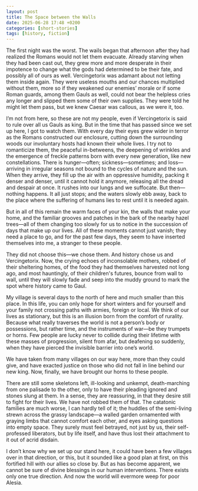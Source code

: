 ```yaml
---
layout: post
title: The Space between the Walls
date: 2025-06-28 17:48 +0200
categories: [short-stories]
tags: [history, fiction]
---
```


The first night was the worst. The wails began that afternoon after they had realized the Romans would not let them evacuate. Already starving when they had been cast out, they grew more and more desperate in their impotence to change what the gods had determined to be their fate, and possibly all of ours as well. Vercingetorix was adamant about not letting them inside again. They were useless mouths and our chances multiplied without them, more so if they weakened our enemies’ morale or if some Roman guards, among them Gauls as well, could not bear the helpless cries any longer and slipped them some of their own supplies. They were told he might let them pass, but we knew Caesar was callous, as we were it, too.

I’m not from here, so these are not my people, even if Vercingetorix is said to rule over all us Gauls as king. But in the time that has passed since we set up here, I got to watch them. With every day their eyes grew wider in terror as the Romans constructed our enclosure, cutting down the surrounding woods our involuntary hosts had known their whole lives. I try not to romanticize them, the peaceful in-betweens, the deepening of wrinkles and the emergence of freckle patterns born with every new generation, like new constellations. There is hunger—often; sickness—sometimes; and loss—arriving in irregular seasons not bound to the cycles of nature and the sun. When they arrive, they fill up the air with an oppressive humidity, packing it denser and denser, until it cannot hold it anymore, releasing all the dread and despair at once. It rushes into our lungs and we suffocate. But then—nothing happens. It all just stops; and the waters slowly ebb away, back to the place where the suffering of humans lies to rest until it is needed again.

But in all of this remain the warm faces of your kin, the walls that make your home, and the familiar grooves and patches in the bark of the nearby hazel trees—all of them changing too slowly for us to notice in the succession of days that make up our lives. All of these moments cannot just vanish; they need a place to go, and for the past few days, they seem to have inserted themselves into me, a stranger to these people.

They did not choose this—we chose them. And history chose us and Vercingetorix. Now, the crying echoes of inconsolable mothers, robbed of their sheltering homes, of the food they had themselves harvested not long ago, and most hauntingly, of their children's futures, bounce from wall to wall, until they will slowly fade and seep into the muddy ground to mark the spot where history came to Gaul.

My village is several days to the north of here and much smaller than this place. In this life, you can only hope for short winters and for yourself and your family not crossing paths with armies, foreign or local. We think of our lives as stationary, but this is an illusion born from the comfort of rurality. Because what really traverses the world is not a person’s body or possessions, but rather time, and the instruments of war—be they trumpets or horns. Few people are lucky never to collide during their lifetime with these masses of progression, silent from afar, but deafening so suddenly, when they have pierced the invisible barrier into one’s world.

We have taken from many villages on our way here, more than they could give, and have exacted justice on those who did not fall in line behind our new king. Now, finally, we have brought our horns to these people.

There are still some skeletons left, ill-looking and unkempt, death-marching from one palisade to the other, only to have their pleading ignored and stones slung at them. In a sense, they are reassuring, in that they desire still to fight for their lives. We have not robbed them of that. The catatonic families are much worse, I can hardly tell of it; the huddles of the semi-living strewn across the grassy landscape—a walled garden ornamented with graying limbs that cannot comfort each other, and eyes asking questions into empty space. They surely must feel betrayed, not just by us, their self-professed liberators, but by life itself, and have thus lost their attachment to it out of acrid disdain.

I don’t know why we set up our stand here, it could have been a few villages over in that direction, or this, but it sounded like a good plan at first, on this fortified hill with our allies so close by. But as has become apparent, we cannot be sure of divine blessings in our human interventions. There exists only one true direction. And now the world will evermore weep for poor Alesia.
